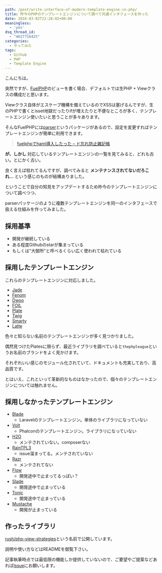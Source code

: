 ```yaml
---
path: /post/write-interface-of-modern-template-engine-in-php/
title: 昨今のPHPのテンプレートエンジンについて調べて共通インタフェースを作った
date: 2016-03-02T22:28:02+00:00
meaningless:
  - 'yes'
dsq_thread_id:
  - "4627716425"
categories:
  - やってみた
tags:
  - Github
  - PHP
  - Template Engine
---
```

こんにちは。

突然ですが、[FuelPHP](http://fuelphp.com/)のビューを書く場合、デフォルトでは生PHP + Viewクラスの構成だと思います。
  
Viewクラス自体がエスケープ機構を備えているのでXSSは塞げるんですが、生のPHPで書くとisset地獄だったりifが増えたりと不便なところが多く、テンプレートエンジン使いたいと思うことが多々あります。

そんなFuelPHPには[parser](https://github.com/fuel/parser)というパッケージがあるので、設定を変更すればテンプレートエンジンが簡単に利用できます。

> [fuelphpでhaml導入したった – ド忘れ防止雑記帳](http://dolphin.hatenablog.jp/entry/2014/05/02/124522)

**が、しかし** 対応しているテンプレートエンジンの一覧を見てみると、どれも古い。とにかく古い。
  
良く言えば枯れてるんですが、調べてみると **メンテナンスされてないだろこれ…** という感じのものが結構ありました。

ということで自分の知見をアップデートするため昨今のテンプレートエンジンについて調べつつ、
  
parserパッケージのように複数テンプレートエンジンを同一のインタフェースで扱える仕組みを作ってみました。

<!--more-->

採用基準
----------------------------------------

  * 開発が継続している
  * ある程度Githubのstarが集まっている
  * もしくは"大御所"と呼べるくらい広く使われて枯れている

採用したテンプレートエンジン
----------------------------------------

これらのテンプレートエンジンに対応しました。

  * [Jade](https://github.com/everzet/jade.php)
  * [Fenom](https://github.com/fenom-template/fenom)
  * [Dwoo](https://github.com/dwoo-project/dwoo)
  * [FOIL](https://github.com/FoilPHP/Foil)
  * [Plate](https://github.com/thephpleague/plates)
  * [Twig](https://github.com/twigphp/Twig)
  * [Smarty](https://github.com/smarty-php/smarty)
  * [Latte](https://github.com/nette/latte)

色々と知らない名前のテンプレートエンジンが多く見つかりました。

偶然見つけたPlatesに限らず、最近ライブラリを調べていると`thephpleague`というお名前のブランドをよく見かけます。
  
それぞれいい感じのモジュール化されていて、ドキュメントも充実しており、高品質です。

とはいえ、これといって革新的なものはなかったので、個々のテンプレートエンジンについては触れません。

採用しなかったテンプレートエンジン
----------------------------------------

  * [Blade](https://laravel.com/docs/5.0/templates) 
      * Laravelのテンプレートエンジン。単体のライブラリになっていない
  * [Volt](https://docs.phalconphp.com/en/latest/reference/volt.html) 
      * Phalconのテンプレートエンジン。ライブラリになっていない
  * [H2O](https://github.com/speedmax/h2o-php) 
      * メンテされていない。composerない
  * [RainTPL3](https://github.com/rainphp/raintpl3) 
      * issue溜まってる。メンテされていない
  * [Razr](https://github.com/pagekit/razr) 
      * メンテされてない
  * [Flow](https://github.com/nramenta/flow) 
      * 開発途中で止まってるっぽい？
  * [Slade](https://github.com/Evertt/Slade) 
      * 開発途中で止まっている
  * [Tonic](https://github.com/rgamba/tonic) 
      * 開発途中で止まっている
  * [Mustache](https://github.com/bobthecow/mustache.php) 
      * 開発が止まっている

作ったライブラリ
----------------------------------------

[rush/php-view-strategies](https://github.com/Leko/php-view-strategies)という名前で公開しています。

説明や使い方などはREADMEを御覧下さい。
  
記事執筆時点では最低限の機能しか提供していないので、ご要望やご提案などあれば[Issue](https://github.com/Leko/php-view-strategies/issues)にお願いします。

<div style="font-size:0px;height:0px;line-height:0px;margin:0;padding:0;clear:both">
</div>